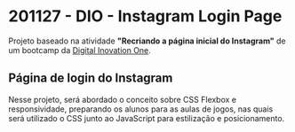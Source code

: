 # 201127 - DIO - Instagram Login Page

Projeto baseado na atividade **"Recriando a página inicial do Instagram"** de um bootcamp da [Digital Inovation One](https://web.digitalinnovation.one/).

## Página de login do Instagram

Nesse projeto, será abordado o conceito sobre CSS Flexbox e responsividade, preparando os alunos para as aulas de jogos, nas quais será utilizado o CSS junto ao JavaScript para estilização e posicionamento.
